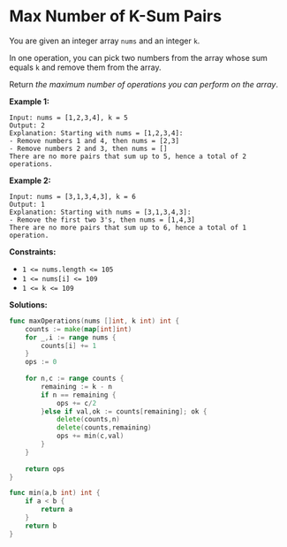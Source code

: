 # Max Number of K-Sum Pairs
You are given an integer array  `nums`  and an integer  `k`.

In one operation, you can pick two numbers from the array whose sum equals  `k`  and remove them from the array.

Return  _the maximum number of operations you can perform on the array_.

**Example 1:**
```
Input: nums = [1,2,3,4], k = 5
Output: 2
Explanation: Starting with nums = [1,2,3,4]:
- Remove numbers 1 and 4, then nums = [2,3]
- Remove numbers 2 and 3, then nums = []
There are no more pairs that sum up to 5, hence a total of 2 operations.
```
**Example 2:**
```
Input: nums = [3,1,3,4,3], k = 6
Output: 1
Explanation: Starting with nums = [3,1,3,4,3]:
- Remove the first two 3's, then nums = [1,4,3]
There are no more pairs that sum up to 6, hence a total of 1 operation.
```
**Constraints:**

-   `1 <= nums.length <= 105`
-   `1 <= nums[i] <= 109`
-   `1 <= k <= 109`

**Solutions:**

```go
func maxOperations(nums []int, k int) int {
    counts := make(map[int]int)
    for _,i := range nums {
        counts[i] += 1
    }
    ops := 0
    
    for n,c := range counts {
        remaining := k - n
        if n == remaining {
            ops += c/2        
        }else if val,ok := counts[remaining]; ok {
            delete(counts,n)
            delete(counts,remaining)
            ops += min(c,val)
        }
    }
    
    return ops
}

func min(a,b int) int {
    if a < b {
        return a
    }
    return b
}
```